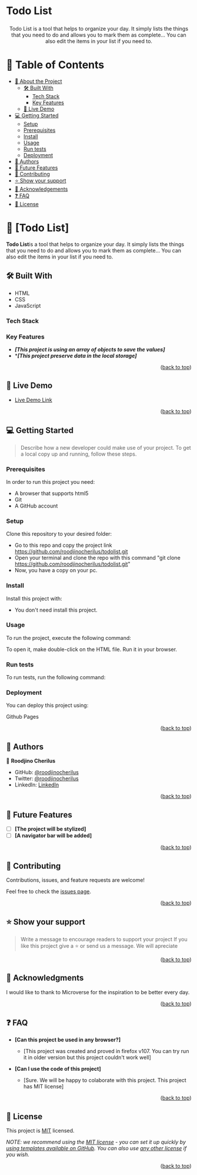 # Todo List

<a name="readme-top"></a>

<div align="center">

  <h3><Todo List</b></h3>
  Todo List is a tool that helps to organize your day. It simply lists the things that you need to do and allows you to mark them as complete... You can also edit the items in your list if you need to.

</div>

<!-- TABLE OF CONTENTS -->

# 📗 Table of Contents

- [📖 About the Project](#about-project)
  - [🛠 Built With](#built-with)
    - [Tech Stack](#tech-stack)
    - [Key Features](#key-features)
  - [🚀 Live Demo](#live-demo)
- [💻 Getting Started](#getting-started)
  - [Setup](#setup)
  - [Prerequisites](#prerequisites)
  - [Install](#install)
  - [Usage](#usage)
  - [Run tests](#run-tests)
  - [Deployment](#triangular_flag_on_post-deployment)
- [👥 Authors](#authors)
- [🔭 Future Features](#future-features)
- [🤝 Contributing](#contributing)
- [⭐️ Show your support](#support)
- [🙏 Acknowledgements](#acknowledgements)
- [❓ FAQ](#faq)
- [📝 License](#license)

<!-- PROJECT DESCRIPTION -->

# 📖 [Todo List] <a name="about-project"></a>


**Todo List**is a tool that helps to organize your day. It simply lists the things that you need to do and allows you to mark them as complete... You can also edit the items in your list if you need to.

## 🛠 Built With <a name="built-with"></a>
- HTML
- CSS
- JavaScript

### Tech Stack <a name="tech-stack"></a>


<!-- Features -->

### Key Features <a name="key-features"></a>

- ***[This project is using an array of objects to save the values]***
- ****[This project preserve data in the local storage]***

<p align="right">(<a href="#readme-top">back to top</a>)</p>

<!-- LIVE DEMO -->

## 🚀 Live Demo <a name="live-demo"></a>


- [Live Demo Link](Pending...)

<p align="right">(<a href="#readme-top">back to top</a>)</p>

<!-- GETTING STARTED -->

## 💻 Getting Started <a name="getting-started"></a>

> Describe how a new developer could make use of your project.
To get a local copy up and running, follow these steps.
### Prerequisites

In order to run this project you need:

- A browser that supports html5
- Git 
- A GitHub account

### Setup

Clone this repository to your desired folder:

- Go to this repo and copy the project link
        https://github.com/roodjinocherilus/todolist.git
- Open your terminal and clone the repo with this command "git clone https://github.com/roodjinocherilus/todolist.git"
- Now, you have a copy on your pc. 


### Install

Install this project with:

- You don't need install this project.

### Usage

To run the project, execute the following command:

To open it, make double-click on the HTML file. Run it in your browser.

### Run tests

To run tests, run the following command:


### Deployment

You can deploy this project using:

Github Pages

<p align="right">(<a href="#readme-top">back to top</a>)</p>

<!-- AUTHORS -->

## 👥 Authors <a name="authors"></a>

👤 **Roodjino Cherilus**

- GitHub: [@roodjinocherilus](https://github.com/roodjinocherilus)
- Twitter: [@roodjinocherilus](https://twitter.com/roodjinocherilus)
- LinkedIn: [LinkedIn](https://github.com/roodjinocherilus)

<p align="right">(<a href="#readme-top">back to top</a>)</p>

<!-- FUTURE FEATURES -->

## 🔭 Future Features <a name="future-features"></a>

- [ ] **[The project will be stylized]**
- [ ] **[A navigator bar will be added]**

<p align="right">(<a href="#readme-top">back to top</a>)</p>

<!-- CONTRIBUTING -->

## 🤝 Contributing <a name="contributing"></a>

Contributions, issues, and feature requests are welcome!

Feel free to check the [issues page](https://github.com/roodjinocherilus/Awesome/issues).

<p align="right">(<a href="#readme-top">back to top</a>)</p>

<!-- SUPPORT -->

## ⭐️ Show your support <a name="support"></a>

> Write a message to encourage readers to support your project
If you like this project give a ⭐️ or send us a message. We will apreciate
<p align="right">(<a href="#readme-top">back to top</a>)</p>

<!-- ACKNOWLEDGEMENTS -->

## 🙏 Acknowledgments <a name="acknowledgements"></a>


I would like to thank to Microverse for the inspiration to be better every day.

<p align="right">(<a href="#readme-top">back to top</a>)</p>

<!-- FAQ (optional) -->

## ❓ FAQ <a name="faq"></a>

- **[Can this project be used in any browser?]**

  - [This project was created and proved in firefox v107. You can try run it in older version but this project couldn't work well]

- **[Can I use the code of this project]**

  - [Sure. We will be happy to colaborate with this project. This project has MIT license]

<p align="right">(<a href="#readme-top">back to top</a>)</p>

<!-- LICENSE -->

## 📝 License <a name="license"></a>

This project is [MIT](./LICENSE) licensed.

_NOTE: we recommend using the [MIT license](https://choosealicense.com/licenses/mit/) - you can set it up quickly by [using templates available on GitHub](https://docs.github.com/en/communities/setting-up-your-project-for-healthy-contributions/adding-a-license-to-a-repository). You can also use [any other license](https://choosealicense.com/licenses/) if you wish._

<p align="right">(<a href="#readme-top">back to top</a>)</p>


